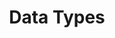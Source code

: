 ---
title: Data Types
description: We will cover the basic and compound data types of the Python Language
---